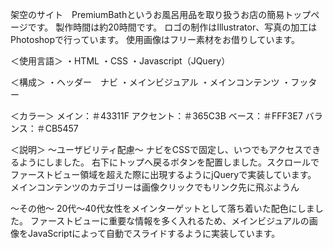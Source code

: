 架空のサイト　PremiumBathというお風呂用品を取り扱うお店の簡易トップページです。
製作時間は約20時間です。
ロゴの制作はIllustrator、写真の加工はPhotoshopで行っています。
使用画像はフリー素材をお借りしています。

＜使用言語＞
・HTML
・CSS
・Javascript（JQuery）

＜構成＞
・ヘッダー　ナビ
・メインビジュアル
・メインコンテンツ
・フッター

＜カラー＞
メイン：＃43311F
アクセント：＃365C3B
ベース：＃FFF3E7
バランス：＃CB5457

＜説明＞
～ユーザビリティ配慮～
ナビをCSSで固定し、いつでもアクセスできるようにしました。
右下にトップへ戻るボタンを配置しました。スクロールでファーストビュー領域を超えた際に出現するようにjQueryで実装しています。
メインコンテンツのカテゴリーは画像クリックでもリンク先に飛ぶようん

～その他～
20代～40代女性をメインターゲットとして落ち着いた配色にしました。
ファーストビューに重要な情報を多く入れるため、メインビジュアルの画像をJavaScriptによって自動でスライドするように実装しています。

